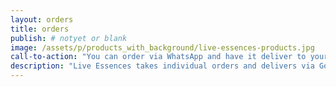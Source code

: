 ```yaml
---
layout: orders
title: orders
publish: # notyet or blank
image: /assets/p/products_with_background/live-essences-products.jpg
call-to-action: "You can order via WhatsApp and have it deliver to your door!Personal orders and delivery to your door are now available!"
description: "Live Essences takes individual orders and delivers via Gojek or Grab to your door. Contact us via WhatsApp. Health protection is a serious issues these days!" #max 160 char!
---
```

